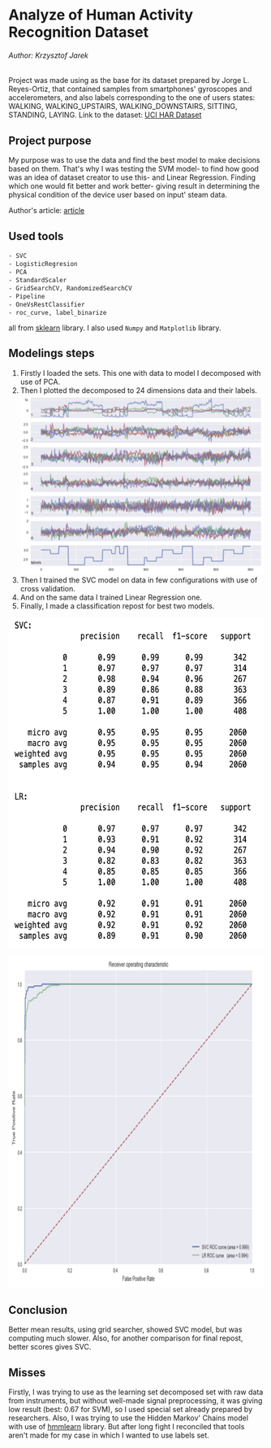 # Analyze of Human Activity Recognition Dataset
###### Author: Krzysztof Jarek


Project was made using as the base for its dataset prepared by Jorge L. Reyes-Ortiz, that contained samples from smartphones' gyroscopes and accelerometers, and also labels corresponding to the one of users states: WALKING, WALKING_UPSTAIRS, WALKING_DOWNSTAIRS, SITTING, STANDING, LAYING. Link to the dataset: [UCI HAR Dataset](https://archive.ics.uci.edu/ml/datasets/human+activity+recognition+using+smartphones)

## Project purpose
My purpose was to use the data and find the best model to make decisions based on them. That's why I was testing the SVM model- to find how good was an idea of dataset creator to use this- and Linear Regression. Finding which one would fit better and work better- giving result in determining the physical condition of the device user based on input' steam data.

Author's article: [article](https://www.elen.ucl.ac.be/Proceedings/esann/esannpdf/es2013-84.pdf)

## Used tools
```
- SVC
- LogisticRegresion
- PCA
- StandardScaler
- GridSearchCV, RandomizedSearchCV
- Pipeline
- OneVsRestClassifier
- roc_curve, label_binarize
```
all from [sklearn](https://sklearn.org) library. I also used `Numpy` and `Matplotlib` library.

## Modelings steps

1. Firstly I loaded the sets. This one with data to model I decomposed with use of PCA.
2. Then I plotted the decomposed to 24 dimensions data and their labels.
![alt text](https://github.com/KrzysiekJa/ML-project-on-HAR-Dataset/blob/master/plot.png "Plot")
3. Then I trained the SVC model on data in few configurations with use of cross validation.
4. And on the same data I trained Linear Regression one.
5. Finally, I made a classification repost for best two models.
<p align="center"><img src="https://github.com/KrzysiekJa/ML-project-on-HAR-Dataset/blob/master/results_table.png" width="650" height="650" /></p>

<p align="center"><img src="https://github.com/KrzysiekJa/ML-project-on-HAR-Dataset/blob/master/roc_curve.png" width="650" height="650" /></p>

## Conclusion

Better mean results, using grid searcher, showed SVC model, but was computing much slower. Also, for another comparison for final repost, better scores gives SVC.

## Misses

Firstly, I was trying to use as the learning set decomposed set with raw data from instruments, but without well-made signal preprocessing, it was giving low result (best: 0.67 for SVM), so I used special set already prepared by researchers.
Also, I was trying to use the Hidden Markov' Chains model with use of [hmmlearn](https://hmmlearn.readthedocs.io/en/latest/#) library. But after long fight I reconciled that tools aren't made for my case in which I wanted to use labels set.

